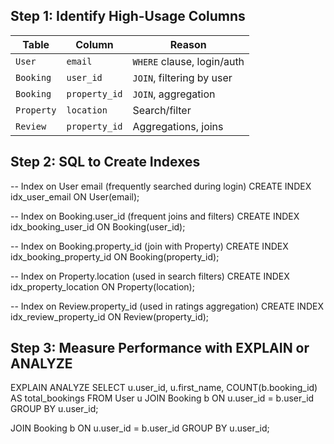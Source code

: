 ## Step 1: Identify High-Usage Columns
| Table      | Column        | Reason                     |
| ---------- | ------------- | -------------------------- |
| `User`     | `email`       | `WHERE` clause, login/auth |
| `Booking`  | `user_id`     | `JOIN`, filtering by user  |
| `Booking`  | `property_id` | `JOIN`, aggregation        |
| `Property` | `location`    | Search/filter              |
| `Review`   | `property_id` | Aggregations, joins        |

## Step 2: SQL to Create Indexes
-- Index on User email (frequently searched during login)
CREATE INDEX idx_user_email ON User(email);

-- Index on Booking.user_id (frequent joins and filters)
CREATE INDEX idx_booking_user_id ON Booking(user_id);

-- Index on Booking.property_id (join with Property)
CREATE INDEX idx_booking_property_id ON Booking(property_id);

--  Index on Property.location (used in search filters)
CREATE INDEX idx_property_location ON Property(location);

-- Index on Review.property_id (used in ratings aggregation)
CREATE INDEX idx_review_property_id ON Review(property_id);

## Step 3: Measure Performance with EXPLAIN or ANALYZE
EXPLAIN ANALYZE
SELECT 
    u.user_id, u.first_name, COUNT(b.booking_id) AS total_bookings
FROM 
    User u
JOIN 
    Booking b ON u.user_id = b.user_id
GROUP BY 
    u.user_id;

JOIN 
    Booking b ON u.user_id = b.user_id
GROUP BY 
    u.user_id;


